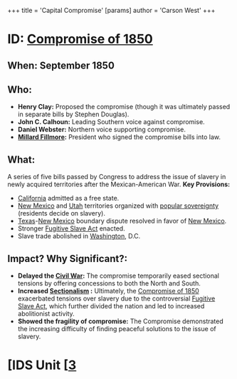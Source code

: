 +++
 title = 'Capital Compromise'
[params]
	author = 'Carson West'
+++
# ID: [Compromise of 1850](./../compromise-of-1850/)
## When:  September 1850
## Who: 
* **Henry Clay:** Proposed the compromise (though it was ultimately passed in separate bills by Stephen Douglas).
* **John C. Calhoun:**  Leading Southern voice against compromise.
* **Daniel Webster:**  Northern voice supporting compromise.
* **[Millard Fillmore](./../millard-fillmore/):** President who signed the compromise bills into law.
## What: 
A series of five bills passed by Congress to address the issue of slavery in newly acquired territories after the Mexican-American War. 
**Key Provisions:**
* [California](./../california/) admitted as a free state.
* [New Mexico](./../new-mexico/) and [Utah](./../utah/) territories organized with [popular sovereignty](./../popular-sovereignty/) (residents decide on slavery).
* [Texas](./../texas/)-[New Mexico](./../new-mexico/) boundary dispute resolved in favor of [New Mexico](./../new-mexico/).
* Stronger [Fugitive Slave Act](./../fugitive-slave-act/) enacted.
* Slave trade abolished in [Washington](./../washington/), D.C. 

## Impact? Why Significant?: 
* **Delayed the [Civil War](./../civil-war/):** The compromise temporarily eased sectional tensions by offering concessions to both the North and South.
* **Increased  [Sectionalism](./../sectionalism/) :** Ultimately, the [Compromise of 1850](./../compromise-of-1850/) exacerbated tensions over slavery due to the controversial [Fugitive Slave Act](./../fugitive-slave-act/), which further divided the nation and led to increased abolitionist activity. 
* **Showed the fragility of compromise:**  The Compromise demonstrated the increasing difficulty of finding peaceful solutions to the issue of slavery. 

# [IDS Unit [[3](./../ids-unit-[[3/)
